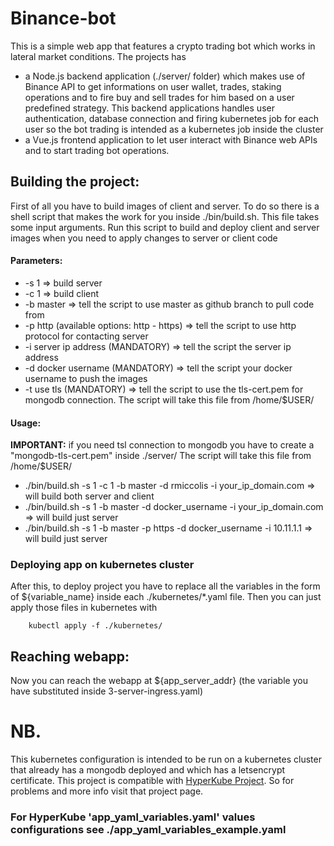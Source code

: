 # Binance-bot

This is a simple web app that features a crypto trading bot which works in lateral market conditions.
The projects has
- a Node.js backend application (./server/ folder) which makes use of Binance API to get informations on user wallet, trades, staking operations and to fire buy and sell trades for him based on a user predefined strategy. This backend applications handles user authentication, database connection and firing kubernetes job for each user so the bot trading is intended as a kubernetes job inside the cluster
- a Vue.js frontend application to let user interact with Binance web APIs and to start trading bot operations.

## Building the project:
First of all you have to build images of client and server. To do so there is a shell script that makes the work for you inside ./bin/build.sh. This file takes some input arguments.
Run this script to build and deploy client and server images when you need to apply changes to server or client code
#### Parameters:
- -s 1 => build server
- -c 1 => build client
- -b master => tell the script to use master as github branch to pull code from
- -p http (available options: http - https) => tell the script to use http protocol for contacting server
- -i server ip address (MANDATORY) => tell the script the server ip address
- -d docker username (MANDATORY) => tell the script your docker username to push the images
- -t use tls (MANDATORY) => tell the script to use the tls-cert.pem for mongodb connection. The script will take this file from /home/$USER/
#### Usage:

**IMPORTANT:**
if you need tsl connection to mongodb you have to create a "mongodb-tls-cert.pem" inside ./server/
The script will take this file from /home/$USER/

-  ./bin/build.sh -s 1 -c 1 -b master -d rmiccolis -i your_ip_domain.com => will build both server and client
-  ./bin/build.sh -s 1 -b master -d docker_username -i your_ip_domain.com => will build just server
-  ./bin/build.sh -s 1 -b master -p https -d docker_username -i 10.11.1.1 => will build just server

### Deploying app on kubernetes cluster
After this, to deploy project you have to replace all the variables in the form of ${variable_name} inside each ./kubernetes/*.yaml file.
Then you can just apply those files in kubernetes with
```
    kubectl apply -f ./kubernetes/
```

## Reaching webapp:
Now you can reach the webapp at ${app_server_addr} (the variable you have substituted inside 3-server-ingress.yaml)

# NB.
This kubernetes configuration is intended to be run on a kubernetes cluster that already has a mongodb deployed and which has a letsencrypt certificate. This project is compatible with [HyperKube Project](https://github.com/rMiccolis/HyperKube).
So for problems and more info visit that project page.

### For HyperKube 'app_yaml_variables.yaml' values configurations see ./app_yaml_variables_example.yaml